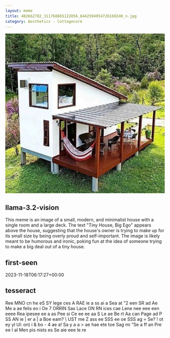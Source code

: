 ```yaml
---
layout: meme
title: 402662782_311768865122856_8442594954726160240_n.jpg
category: Aesthetics - Cottagecore
---
```


<div markdown="0"><a href="402662782_311768865122856_8442594954726160240_n.jpg"><img class="photo" src="402662782_311768865122856_8442594954726160240_n.jpg" /></a>

<h2>llama-3.2-vision</h2>
<p title="Llama-3.2-11B is a really good model that probably gets the visual details right but doesn't understand literary or media references, and often fails to accurately represent the physical arrangement of objects and the implied relationships between the objects.">This meme is an image of a small, modern, and minimalist house with a single room and a large deck. The text &quot;Tiny House, Big Ego&quot; appears above the house, suggesting that the house&#x27;s owner is trying to make up for its small size by being overly proud and self-important. The image is likely meant to be humorous and ironic, poking fun at the idea of someone trying to make a big deal out of a tiny house.</p>

<h2>first-seen</h2>
<p title="Because Git doesn't preserve file modification times, this metadata file contains the file's modification time when it was added to the library.">2023-11-18T06:17:27+00:00</p>

<h2>tesseract</h2>
<p title="Tesseract is often terrible and just gives a lot of nonsense characters, but it used to be the state of the art, and usually it is better at correctly representing text than llama-3.2-vision-11b.">Ree MNO cn he eS SY lege ces A RAE ie a ss ai a Sea at &quot;2 een SR ad Ae Me a ae felis eo i Oe 7 ORRIN Sas Lace ON RN ices cae Lene nee eee een eeee Rea ipesee ee a as Pee si Ce ee ee aa S Le ae Be rt Aa can Page ad P SS AN ie | er a | a Boe eam? \ UST me Z ass ee SSS ee oe SSS ag = Se? ! ot ey yl Ul: on) i &amp; bo - 4 ae a! Sa y a a &gt; ae hae ete toe Sag mi “Se a ff an Pre ee I al Men pis nists es Se aie eee le re</p>

</div>


